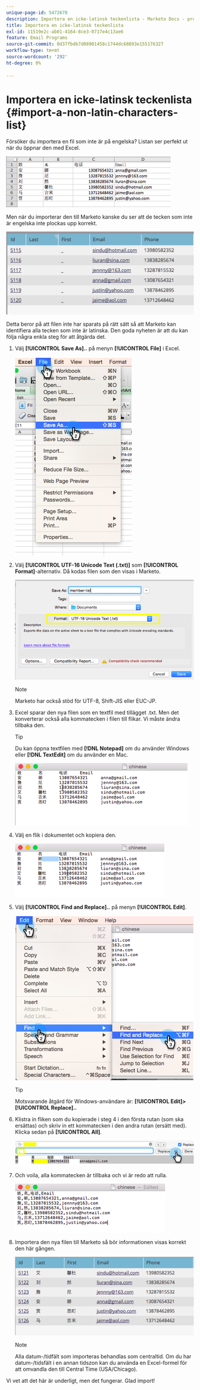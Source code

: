 ```yaml
---
unique-page-id: 5472678
description: Importera en icke-latinsk teckenlista - Marketo Docs - produktdokumentation
title: Importera en icke-latinsk teckenlista
exl-id: 11519e2c-ab01-4164-8ce3-0717e4c13ae6
feature: Email Programs
source-git-commit: 0d37fbdb7d08901458c1744dc68893e155176327
workflow-type: tm+mt
source-wordcount: '292'
ht-degree: 0%

---
```


# Importera en icke-latinsk teckenlista {#import-a-non-latin-characters-list}

Försöker du importera en fil som inte är på engelska? Listan ser perfekt ut när du öppnar den med Excel.

![](assets/image2015-2-10-9-3a34-3a57.png)

Men när du importerar den till Marketo kanske du ser att de tecken som inte är engelska inte plockas upp korrekt.

![](assets/image2015-2-10-9-3a35-3a49.png)

Detta beror på att filen inte har sparats på rätt sätt så att Marketo kan identifiera alla tecken som inte är latinska. Den goda nyheten är att du kan följa några enkla steg för att åtgärda det.

1. Välj **[!UICONTROL Save As]..** på menyn **[!UICONTROL File]** i Excel.

   ![](assets/image2015-2-10-9-3a46-3a44.png)

1. Välj **[!UICONTROL UTF-16 Unicode Text (.txt)]** som **[!UICONTROL Format]**-alternativ. Då kodas filen som den visas i Marketo.

   ![](assets/image2015-2-10-9-3a48-3a7.png)

   >[!NOTE]
   >
   >Marketo har också stöd för UTF-8, Shift-JIS eller EUC-JP.

1. Excel sparar den nya filen som en textfil med tillägget .txt. Men det konverterar också alla kommatecken i filen till flikar. Vi måste ändra tillbaka den.

   >[!TIP]
   >
   >Du kan öppna textfilen med **[!DNL Notepad]** om du använder Windows eller **[!DNL TextEdit]** om du använder en Mac.

   ![](assets/image2015-2-10-9-3a51-3a41.png)

1. Välj en flik i dokumentet och kopiera den.

   ![](assets/image2015-2-10-9-3a55-3a53.png)

1. Välj **[!UICONTROL Find and Replace]..** på menyn **[!UICONTROL Edit]**.

   ![](assets/image2015-2-10-9-3a59-3a8.png)

   >[!TIP]
   >
   >Motsvarande åtgärd för Windows-användare är: **[!UICONTROL Edit]> [!UICONTROL Replace]..**

1. Klistra in fliken som du kopierade i steg 4 i den första rutan (som ska ersättas) och skriv in ett kommatecken i den andra rutan (ersätt med). Klicka sedan på **[!UICONTROL All]**.

   ![](assets/image2015-2-10-10-3a8-3a53.png)

1. Och voila, alla kommatecken är tillbaka och vi är redo att rulla.

   ![](assets/image2015-2-10-10-3a14-3a45.png)

1. Importera den nya filen till Marketo så bör informationen visas korrekt den här gången.

   ![](assets/image2015-2-10-10-3a16-3a9.png)

   >[!NOTE]
   >
   >Alla datum-/tidfält som importeras behandlas som centraltid. Om du har datum-/tidsfält i en annan tidszon kan du använda en Excel-formel för att omvandla den till Central Time (USA/Chicago).

Vi vet att det här är underligt, men det fungerar. Glad import!
